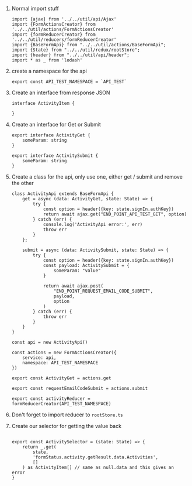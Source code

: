 1. Normal import stuff
    ```
    import {ajax} from '../../util/api/Ajax'
    import {FormActionsCreator} from '../../util/actions/FormActionsCreator'
    import {formReducerCreator} from '../../util/reducers/formReducerCreator'
    import {BaseFormApi} from "../../util/actions/BaseFormApi";
    import {State} from "../../util/redux/rootStore";
    import {header} from "../../util/api/header";
    import * as _ from 'lodash'
    ```

2. create a namespace for the api
    ```
    export const API_TEST_NAMESPACE = `API_TEST`
    ```

3. Create an interface from response JSON
    ```
    interface ActivityItem {
    
    }
    ```

4. Create an interface for Get or Submit
    ```
    export interface ActivityGet {
        someParam: string
    }
    
    export interface ActivitySubmit {
        someParam: string
    }
    ```

5. Create a class for the api, only use one, either get / submit and remove the other
    ```
    class ActivityApi extends BaseFormApi {
        get = async (data: ActivityGet, state: State) => {
            try {
                const option = header({key: state.signIn.authKey})
                return await ajax.get("END_POINT_API_TEST_GET", option)
            } catch (err) {
                console.log('ActivityApi error:', err)
                throw err
            }
        };
    
        submit = async (data: ActivitySubmit, state: State) => {
            try {
                const option = header({key: state.signIn.authKey})
                const payload: ActivitySubmit = {
                    someParam: "value"
                }
    
                return await ajax.post(
                    "END_POINT_REQUEST_EMAIL_CODE_SUBMIT",
                    payload,
                    option
                )
            } catch (err) {
                throw err
            }
        }
    }
    
    const api = new ActivityApi()
    
    const actions = new FormActionsCreator({
        service: api,
        namespace: API_TEST_NAMESPACE
    })
    
    export const ActivityGet = actions.get
    
    export const requestEmailCodeSubmit = actions.submit
    
    export const activityReducer = formReducerCreator(API_TEST_NAMESPACE)
    ```

6. Don't forget to import reducer to `rootStore.ts`

7. Create our selector for getting the value back
    ```
    
    export const ActivitySelector = (state: State) => {
        return _.get(
            state,
            'formStatus.activity.getResult.data.Activities',
            []
        ) as ActivityItem[] // same as null.data and this gives an error
    }
    
    ```